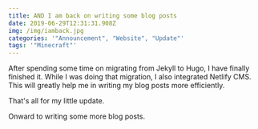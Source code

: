 ```yaml
---
title: AND I am back on writing some blog posts
date: 2019-06-29T12:31:31.908Z
img: /img/iamback.jpg
categories: '"Announcement", "Website", "Update"'
tags: '"Minecraft"'
---
```

After spending some time on migrating from Jekyll to Hugo, I have finally finished it. While I was doing that migration, I also integrated Netlify CMS. This will greatly help me in writing my blog posts more efficiently.

That's all for my little update.

Onward to writing some more blog posts.
